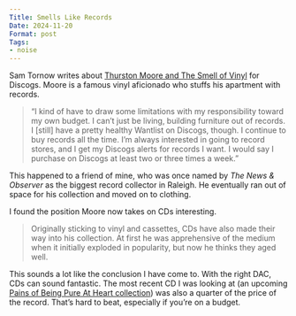 ```yaml
---
Title: Smells Like Records
Date: 2024-11-20
Format: post
Tags: 
- noise
--- 
```


Sam Tornow writes about [Thurston Moore and The Smell of Vinyl](https://www.discogs.com/digs/collecting/vinylogue-thurston-moore/) for Discogs. Moore is a famous vinyl aficionado who stuffs his apartment with records.

> “I kind of have to draw some limitations with my responsibility toward my own budget. I can’t just be living, building furniture out of records. I [still] have a pretty healthy Wantlist on Discogs, though. I continue to buy records all the time. I’m always interested in going to record stores, and I get my Discogs alerts for records I want. I would say I purchase on Discogs at least two or three times a week.”

This happened to a friend of mine, who was once named by *The News & Observer* as the biggest record collector in Raleigh. He eventually ran out of space for his collection and moved on to clothing.

I found the position Moore now takes on CDs interesting. 

> Originally sticking to vinyl and cassettes, CDs have also made their way into his collection. At first he was apprehensive of the medium when it initially exploded in popularity, but now he thinks they aged well.

This sounds a lot like the conclusion I have come to. With the right DAC, CDs can sound fantastic. The most recent CD I was looking at (an upcoming [Pains of Being Pure At Heart collection](https://slumberlandrecs.bandcamp.com/album/perfect-right-now-a-slumberland-collection-2008-2010)) was also a quarter of the price of the record. That’s hard to beat, especially if you’re on a budget.